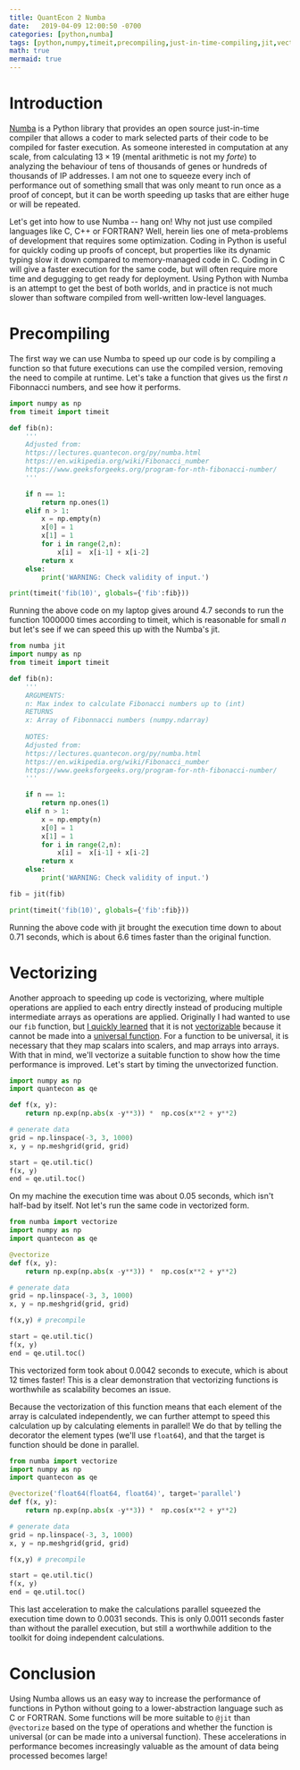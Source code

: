 ```yaml
---
title: QuantEcon 2 Numba
date:   2019-04-09 12:00:50 -0700
categories: [python,numba]
tags: [python,numpy,timeit,precompiling,just-in-time-compiling,jit,vectorizing]
math: true
mermaid: true
---
```


# Introduction

[Numba](http://numba.pydata.org/) is a Python library that provides an open source just-in-time compiler that allows a coder to mark selected parts of their code to be compiled for faster execution. As someone interested in computation at any scale, from calculating $13 \times 19$ (mental arithmetic is not my *forte*) to analyzing the behaviour of tens of thousands of genes or hundreds of thousands of IP addresses. I am not one to squeeze every inch of performance out of something small that was only meant to run once as a proof of concept, but it can be worth speeding up tasks that are either huge or will be repeated.

Let's get into how to use Numba -- hang on! Why not just use compiled languages like C, C++ or FORTRAN? Well, herein lies one of meta-problems of development that requires some optimization. Coding in Python is useful for quickly coding up proofs of concept, but properties like its dynamic typing slow it down compared to memory-managed code in C. Coding in C will give a faster execution for the same code, but will often require more time and degugging to get ready for deployment. Using Python with Numba is an attempt to get the best of both worlds, and in practice is not much slower than software compiled from well-written low-level languages.

# Precompiling

The first way we can use Numba to speed up our code is by compiling a function so that future executions can use the compiled version, removing the need to compile at runtime. Let's take a function that gives us the first *n* Fibonnacci numbers, and see how it performs.

```python
import numpy as np
from timeit import timeit

def fib(n):
    '''
    Adjusted from:
    https://lectures.quantecon.org/py/numba.html
    https://en.wikipedia.org/wiki/Fibonacci_number
    https://www.geeksforgeeks.org/program-for-nth-fibonacci-number/
    '''

    if n == 1:
        return np.ones(1)
    elif n > 1:
        x = np.empty(n)
        x[0] = 1
        x[1] = 1
        for i in range(2,n):
            x[i] =  x[i-1] + x[i-2]
        return x
    else:
        print('WARNING: Check validity of input.')

print(timeit('fib(10)', globals={'fib':fib}))
```
Running the above code on my laptop gives around $4.7$ seconds to run the function $1000000$ times according to timeit, which is reasonable for small $n$ but let's see if we can speed this up with the Numba's jit.

```python
from numba jit
import numpy as np
from timeit import timeit

def fib(n):
    '''
    ARGUMENTS:
    n: Max index to calculate Fibonacci numbers up to (int)
    RETURNS
    x: Array of Fibonnacci numbers (numpy.ndarray)
    
    NOTES:
    Adjusted from:
    https://lectures.quantecon.org/py/numba.html
    https://en.wikipedia.org/wiki/Fibonacci_number
    https://www.geeksforgeeks.org/program-for-nth-fibonacci-number/
    '''

    if n == 1:
        return np.ones(1)
    elif n > 1:
        x = np.empty(n)
        x[0] = 1
        x[1] = 1
        for i in range(2,n):
            x[i] =  x[i-1] + x[i-2]
        return x
    else:
        print('WARNING: Check validity of input.')

fib = jit(fib)

print(timeit('fib(10)', globals={'fib':fib}))
```
Running the above code with jit brought the execution time down to about $0.71$ seconds, which is about $6.6$ times faster than the original function.

# Vectorizing

Another approach to speeding up code is vectorizing, where multiple operations are applied to each entry directly instead of producing multiple intermediate arrays as operations are applied. Originally I had wanted to use our `fib` function, but [I quickly learned](https://stackoverflow.com/questions/55564403/numba-indexing-error-typeerror-cant-index-at-0-in-i8) that it is not [vectorizable](https://numba.pydata.org/numba-doc/dev/user/vectorize.html) because it cannot be made into a [universal function](https://docs.scipy.org/doc/numpy/reference/ufuncs.html). For a function to be universal, it is necessary that they map scalars into scalers, and map arrays into arrays. With that in mind, we'll vectorize a suitable function to show how the time performance is improved. Let's start by timing the unvectorized function.

```python
import numpy as np
import quantecon as qe

def f(x, y):
    return np.exp(np.abs(x -y**3)) *  np.cos(x**2 + y**2)

# generate data
grid = np.linspace(-3, 3, 1000)
x, y = np.meshgrid(grid, grid)

start = qe.util.tic()
f(x, y)
end = qe.util.toc()
```

On my machine the execution time was about $0.05$ seconds, which isn't half-bad by itself. Not let's run the same code in vectorized form.

```python
from numba import vectorize
import numpy as np
import quantecon as qe

@vectorize
def f(x, y):
    return np.exp(np.abs(x -y**3)) *  np.cos(x**2 + y**2)

# generate data
grid = np.linspace(-3, 3, 1000)
x, y = np.meshgrid(grid, grid)

f(x,y) # precompile

start = qe.util.tic()
f(x, y)
end = qe.util.toc()
```

This vectorized form took about $0.0042$ seconds to execute, which is about $12$ times faster! This is a clear demonstration that vectorizing functions is worthwhile as scalability becomes an issue.

Because the vectorization of this function means that each element of the array is calculated independently, we can further attempt to speed this calculation up by calculating elements in parallel! We do that by telling the decorator the element types (we'll use `float64`), and that the target is function should be done in parallel.

```python
from numba import vectorize
import numpy as np
import quantecon as qe

@vectorize('float64(float64, float64)', target='parallel')
def f(x, y):
    return np.exp(np.abs(x -y**3)) *  np.cos(x**2 + y**2)

# generate data
grid = np.linspace(-3, 3, 1000)
x, y = np.meshgrid(grid, grid)

f(x,y) # precompile

start = qe.util.tic()
f(x, y)
end = qe.util.toc()
```

This last acceleration to make the calculations parallel squeezed the execution time down to $0.0031$ seconds. This is only $0.0011$ seconds faster than without the parallel execution, but still a worthwhile addition to the toolkit for doing independent calculations.

# Conclusion

Using Numba allows us an easy way to increase the performance of functions in Python without going to a lower-abstraction language such as C or FORTRAN. Some functions will be more suitable to `@jit` than `@vectorize` based on the type of operations and whether the function is universal (or can be made into a universal function). These accelerations in performance becomes increasingly valuable as the amount of data being processed becomes large!
